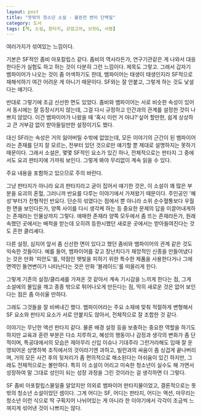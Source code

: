 ```yaml
---
layout: post
title: "뜻밖의 청소년 소설 - 불완전 변이 단백질"
category: 도서
tags: [책, 소설, 판타지, 강엄고아, 브릿G, 서평]
---
```


여러가지가 섞여있는 느낌이다.

기본은 SF적인 좀비 아포칼립스 같다.
좀비의 역사라든가, 연구기관같은 게 나와서 대응한다든가 실험도 하고 하는 것이 다분히 그런 느낌이다.
제목도 그렇고.
그래서 갑자기 뱀파이어가 나오는 것이 좀 어색하기도 한데,
뱀파이어는 태생이 태생인지라 SF적으로 재해석하기 여간 어려운 게 아니기 때문이다.
SF와는 잘 안붙고, 그렇게 하는 것도 낯설다는 얘기다.

반대로 그렇기에 조금 신선한 면도 있었다.
좀비와 뱀파이어는 서로 비슷한 속성이 있어서 동시에는 잘 등장시키지 않는데,
그걸 다시 규정하고 인간과의 관계를 설정한 것이 나쁘지 않았다.
이건 뱀파이어가 나왔을 때 '혹시 이런 거 아냐?'싶어 할만한, 쉽게 상상하고 큰 거부감 없이 받아들일만한 설정이기도 했다.

대신 SF라는 속성은 거의 잃어버릴 수밖에 없었는데,
모든 이야기의 근간이 된 뱀파이어라는 존재를 단지 잘 모르는, 전부터 있던 것으로만 얘기할 뿐 제대로 설명하지는 못하기 때문이다.
그래서 소설은, 몇몇 SF적인 요소가 있긴 하나, 전체적으로는 판타지 그 중에서도 요괴 판타지에 가까워 보인다.
그렇게 봐야 무리없이 계속 읽을 수 있다.



<div class="im im-warning">
주요 내용을 포함하고 있으므로 주의 바란다.
</div>



그냥 판타지가 아니라 요괴 판타지라고 굳이 집어서 얘기한 것은,
이 소설이 꽤 많은 부분을 요괴의 혼혈, 그러니까 반요를 다루는 이야기에서 가져왔기 때문이다.
주인공인 '혜성'부터가 전형적인 반요다.
단순히 섞였다는 점에서 뿐 아니라 소위 순수혈통보다 우월한 면을 보인다든가,
양쪽 사이를 다시 생각케 하는 등 중요한 문제의 답을 이끌어내게하는 존재라는 인물상까지 그렇다.
애매한 존재라 양쪽 모두에서 좀 뜨는 존재라든가,
원래 속했던 곳에서는 배척을 받는데 오히려 등한시했던 새로운 곳에서는 받아들여진다는 것도 흔한 클리셰다.

다른 설정, 심지어 앞서 좀 신선한 면이 있다고 했던 좀비와 뱀파이어의 관계 같은 것도 익숙한 것들이다.
예를 들어, 뱀파이어를 갖고 장난치다가 재앙적인 신종을 만들어냈다는 것은 만화 '피안도'를,
약점인 햇빛을 피하기 위한 특수한 제품을 사용한다거나 그에 면역인 돌연변이가 나타난다는 것은 만화 '블레이드'를 떠올리게 한다.

그렇게 기존의 설정/클리셰를 가져온 것 같아서 계속 기시감을 느끼게 한다는 점,
그게 소설에의 몰입을 깨고 종종 밖으로 튀어나오게 만든다는 점,
딱히 새로운 것은 없어 보인다는 점은 좀 아쉬울 만하다.

그래도 그것들을 잘 비벼내긴 했다.
뱀파이어라는 주요 소재에 맞춰 적절하게 변형해서 SF 요소와 판타지 요소가 서로 안붙지도 않아서,
전체적으로 잘 조합한 것 같다.

이야기는 무난한 액션 판타지 같다.
물론 배경 설정 등을 보충하는 중요한 역할을 하기도 하지만 교육과 훈련 부분은 다소 지루하고,
혜성의 행동이나 감정과 생각의 변화가 좀 단적이며,
특공대에서의 모습은 제아무리 신입 이슈나 기대주라 그런거라해도 입때 잘 운영되어온 상명하복 조직에서의 것이라기엔 과하고,
빌런과의 싸움이 좀 싱겁게 끝나버리며,
거의 모든 사건 후의 뒷처리가 좀 편의적으로 해소된다는 아쉬움이 있긴 하지만,
그래도 전체적으로는 볼만하다.
특히 이 소설이 어리고 미숙한 청소년이 실수도 해 가면서 성장하여
말 그대로 성인이 되는 성장 과정을 그린 것이라는 걸 생각하면 더 그렇다.

SF 좀비 아포칼립스물일줄 알았지만 의외로 뱀파이어 판타지물이었고,
결론적으로는 뜻밖의 청소년 소설이었던 셈이다.
그게 어디는 SF, 어디는 판타지, 어디는 액션, 마무리는 청소년 이런 식으로 딱 구획지어 나뉘어있는 게 아니라
한 이야기에서 각각이 조금씩 느껴지게 섞어낸 것이 나쁘지는 않다.
